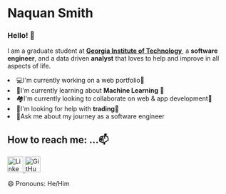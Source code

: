 <h1>Naquan Smith</h1>
<h3>Hello! 👋</h3>
<p> I am a graduate student at <a href="https://www.gatech.edu/"><b>Georgia Institute of Technology</b></a>, a <b>software engineer</b>, and a data driven <b>analyst</b> that loves to help and improve in all aspects of life.</p>

<li>💻I'm currently working on a web portfolio🔭</li>
<li>📖I'm currently learning about <b>Machine Learning</b> 🌱</li>
<li>🏘️I'm currently looking to collaborate on web & app development👯</li>
<li>🥹I'm looking for help with <b>trading</b>🤔</li>
<li>💬Ask me about my journey as a software engineer</li>


<h2>How to reach me: ...📫 </h2>

<a href="https://www.linkedin.com/in/naquan-s/" >
  <img src="https://www.linkedin.com/favicon.ico" style="height: 35px; width: 35px;"  alt="LinkedIn" />
</a> 

<a href="https://github.com/ncsQuan" >
  <img src="https://github.com/favicon.ico" style="height: 35px; width: 35px;"  alt="GitHub" />
</a> 


<!--<p>⚡ Fun fact: ...</p>
<p>The atom </p>
<br>-->
<p>😄 Pronouns: He/Him</p>

<!-- gifs -->
<!--
**ncsQuan/ncsQuan** is a ✨ _special_ ✨ repository because its `README.md` (this file) appears on your GitHub profile.
-->
<link rel="stylesheet" href="https://cdnjs.cloudflare.com/ajax/libs/font-awesome/4.7.0/css/font-awesome.min.css">
